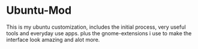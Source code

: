 # Ubuntu-Mod
This is my ubuntu customization, includes the initial process, very useful tools and everyday use apps. plus the gnome-extensions i use to make the interface look amazing and alot more.
